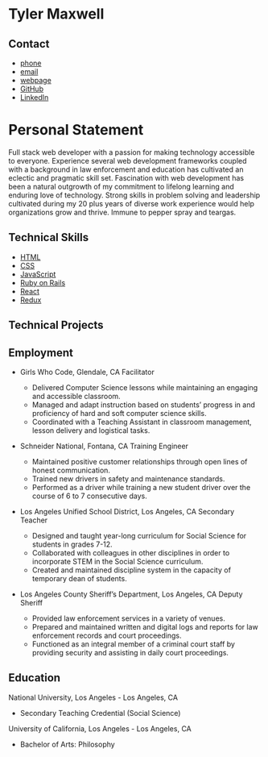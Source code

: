
# Tyler Maxwell

## Contact

- [phone]
- [email]
- [webpage]
- [GitHub]
- [LinkedIn]

# Personal Statement

Full stack web developer with a passion for making technology accessible to everyone.  Experience several web development frameworks coupled with a background in law enforcement and education has cultivated an eclectic and pragmatic skill set. Fascination with web development has been a natural outgrowth of my commitment to lifelong learning and enduring love of technology. Strong skills in problem solving and leadership cultivated during my 20 plus years of diverse work experience would help organizations grow and thrive. Immune to pepper spray and teargas. 

## Technical Skills

- [HTML]()
- [CSS]()
- [JavaScript]()
- [Ruby on Rails]()
- [React]()
- [Redux]()

## Technical Projects

## Employment

- Girls Who Code, Glendale, CA Facilitator
  + Delivered Computer Science lessons while maintaining an engaging and accessible classroom. 
  + Managed and adapt instruction based on students’ progress in and proficiency of hard and soft computer science skills. 
  + Coordinated with a Teaching Assistant in classroom management, lesson delivery and logistical tasks.


- Schneider National, Fontana, CA Training Engineer
  + Maintained positive customer relationships through open lines of honest communication. 
  + Trained new drivers in safety and maintenance standards.
  + Performed as a driver while training a new student driver over the course of 6 to 7 consecutive days. 


- Los Angeles Unified School District, Los Angeles, CA Secondary Teacher
  + Designed and taught year-long curriculum for Social Science for students in grades 7-12.
  + Collaborated with colleagues in other disciplines in order to incorporate STEM in the Social Science curriculum.
  + Created and maintained discipline system in the capacity of temporary dean of students.


- Los Angeles County Sheriff’s Department, Los Angeles, CA Deputy Sheriff
  + Provided law enforcement services in a variety of venues.
  + Prepared and maintained written and digital logs and reports for law enforcement records and court proceedings.
  + Functioned as an integral member of a criminal court staff by providing security and assisting in daily court proceedings.


## Education

National University, Los Angeles - Los Angeles, CA
+ Secondary Teaching Credential (Social Science) 

University of California, Los Angeles - Los Angeles, CA
+ Bachelor of Arts: Philosophy







[webpage]:https://www.tylermaxwell.co
[linkback]:https://www.tylermaxwell.co/resume
[email]: mailto:tylermaxwell661@gmail.com
[GitHub]:https://github.com/tmax818
[LinkedIn]:https://www.linkedin.com/in/tylermaxwell
[phone]:tel:8185191814